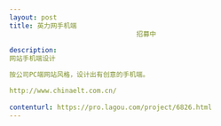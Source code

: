 ```yaml
---                
layout: post       
title: 英力网手机端
                                招募中
           
description: 
网站手机端设计

按公司PC端网站风格，设计出有创意的手机端。

http://www.chinaelt.com.cn/
     
contenturl: https://pro.lagou.com/project/6826.html      
---                 
```

